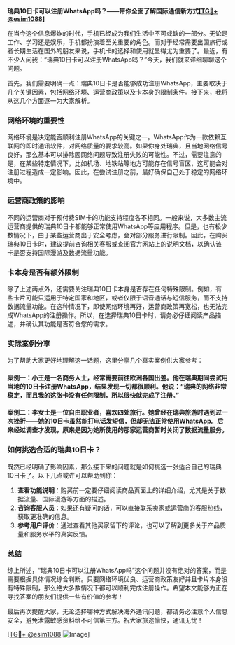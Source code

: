 **瑞典10日卡可以注册WhatsApp吗？——带你全面了解国际通信新方式[[TG💪+ @esim1088](https://t.me/s/esim1088)]**

在当今这个信息爆炸的时代，手机已经成为我们生活中不可或缺的一部分。无论是工作、学习还是娱乐，手机都扮演着至关重要的角色。而对于经常需要出国旅行或者长期生活在国外的朋友来说，手机卡的选择和使用就显得尤为重要了。最近，有不少人问我：“瑞典10日卡可以注册WhatsApp吗？”今天，我们就来详细聊聊这个问题。

首先，我们需要明确一点：瑞典10日卡是否能够成功注册WhatsApp，主要取决于几个关键因素，包括网络环境、运营商政策以及卡本身的限制条件。接下来，我将从这几个方面逐一为大家解析。

### 网络环境的重要性

网络环境是决定能否顺利注册WhatsApp的关键之一。WhatsApp作为一款依赖互联网的即时通讯软件，对网络质量的要求较高。如果你身处瑞典，且当地网络信号良好，那么基本可以排除因网络问题导致注册失败的可能性。不过，需要注意的是，在某些特定情况下，比如机场、地铁站等地方可能存在信号盲区，这可能会对注册过程造成一定影响。因此，在尝试注册之前，最好确保自己处于稳定的网络环境中。

### 运营商政策的影响

不同的运营商对于预付费SIM卡的功能支持程度各不相同。一般来说，大多数主流运营商提供的瑞典10日卡都能够正常使用WhatsApp等应用程序。但是，也有极少数情况下，由于某些运营商出于安全考虑，会对部分服务进行限制。因此，在购买瑞典10日卡时，建议提前咨询相关客服或查阅官方网站上的说明文档，以确认该卡是否支持国际漫游及数据流量功能。

### 卡本身是否有额外限制

除了上述两点外，还需要关注瑞典10日卡本身是否存在任何特殊限制。例如，有些卡片可能只适用于特定国家和地区，或者仅限于语音通话与短信服务，而不支持数据流量功能。在这种情况下，即使网络环境再好，运营商政策再宽松，也无法完成WhatsApp的注册操作。所以，在选择瑞典10日卡时，请务必仔细阅读产品描述，并确认其功能是否符合您的需求。

### 实际案例分享

为了帮助大家更好地理解这一话题，这里分享几个真实案例供大家参考：

#### 案例一：小王是一名商务人士，经常需要前往欧洲各国出差。他在瑞典期间尝试用当地的10日卡注册WhatsApp，结果发现一切都很顺利。他说：“瑞典的网络非常稳定，而且我的这张卡没有任何限制，所以很快就完成了注册。”

#### 案例二：李女士是一位自由职业者，喜欢四处旅行。她曾经在瑞典旅游时遇到过一次挫折——她的10日卡虽然能打电话发短信，但却无法正常使用WhatsApp。后来经过调查才发现，原来是因为她所使用的那家运营商暂时关闭了数据流量服务。

### 如何挑选合适的瑞典10日卡？

既然已经明确了影响因素，那么接下来的问题就是如何挑选一张适合自己的瑞典10日卡了。以下几点或许可以帮助到你：

1. **查看功能说明**：购买前一定要仔细阅读商品页面上的详细介绍，尤其是关于数据流量、国际漫游等方面的描述。
2. **咨询客服人员**：如果还有疑问的话，可以直接联系卖家或运营商的客服热线，获取更准确的信息。
3. **参考用户评价**：通过查看其他买家留下的评论，也可以了解到更多关于产品质量和服务水平的真实反馈。

### 总结

综上所述，“瑞典10日卡可以注册WhatsApp吗”这个问题并没有绝对的答案，而是需要根据具体情况综合判断。只要网络环境优良、运营商政策友好并且卡片本身没有特殊限制，那么绝大多数情况下都可以顺利完成注册操作。希望本文能够为正在寻找答案的朋友们提供一些有价值的参考！

最后再次提醒大家，无论选择哪种方式解决海外通讯问题，都请务必注意个人信息安全，避免泄露敏感资料给不可信第三方。祝大家旅途愉快，通讯无忧！

[[TG💪+ @esim1088](https://t.me/s/esim1088) ![Image](https://i.postimg.cc/4NQfJmqS/Snipaste-2025-05-13-00-14-12.png)]